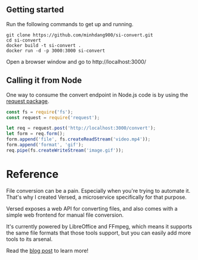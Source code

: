 ## Getting started

Run the following commands to get up and running.

```
git clone https://github.com/minhdang900/si-convert.git
cd si-convert
docker build -t si-convert .
docker run -d -p 3000:3000 si-convert
```

Open a browser window and go to http://localhost:3000/

## Calling it from Node

One way to consume the convert endpoint in Node.js code is by using the [request package](https://www.npmjs.com/package/request). 

```js
const fs = require('fs');
const request = require('request');

let req = request.post('http://localhost:3000/convert');
let form = req.form();
form.append('file', fs.createReadStream('video.mp4'));
form.append('format', 'gif');
req.pipe(fs.createWriteStream('image.gif'));
```
# Reference
File conversion can be a pain. Especially when you're trying to automate it. That's why I created Versed, a microservice specifically for that purpose.

Versed exposes a web API for converting files, and also comes with a simple web frontend for manual file conversion. 


It's currently powered by LibreOffice and FFmpeg, which means it supports the same file formats that those tools support, but you can easily add more tools to its arsenal.

Read the [blog post](http://aka.sb/Versed) to learn more!
